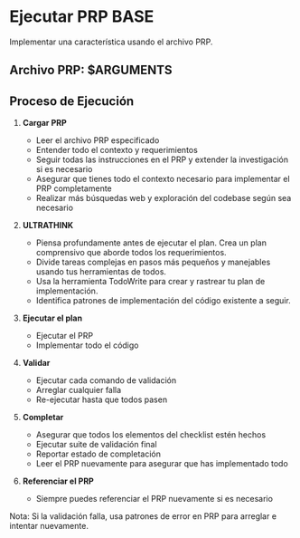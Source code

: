 # Ejecutar PRP BASE

Implementar una característica usando el archivo PRP.

## Archivo PRP: $ARGUMENTS

## Proceso de Ejecución

1. **Cargar PRP**
   - Leer el archivo PRP especificado
   - Entender todo el contexto y requerimientos
   - Seguir todas las instrucciones en el PRP y extender la investigación si es necesario
   - Asegurar que tienes todo el contexto necesario para implementar el PRP completamente
   - Realizar más búsquedas web y exploración del codebase según sea necesario

2. **ULTRATHINK**
   - Piensa profundamente antes de ejecutar el plan. Crea un plan comprensivo que aborde todos los requerimientos.
   - Divide tareas complejas en pasos más pequeños y manejables usando tus herramientas de todos.
   - Usa la herramienta TodoWrite para crear y rastrear tu plan de implementación.
   - Identifica patrones de implementación del código existente a seguir.

3. **Ejecutar el plan**
   - Ejecutar el PRP
   - Implementar todo el código

4. **Validar**
   - Ejecutar cada comando de validación
   - Arreglar cualquier falla
   - Re-ejecutar hasta que todos pasen

5. **Completar**
   - Asegurar que todos los elementos del checklist estén hechos
   - Ejecutar suite de validación final
   - Reportar estado de completación
   - Leer el PRP nuevamente para asegurar que has implementado todo

6. **Referenciar el PRP**
   - Siempre puedes referenciar el PRP nuevamente si es necesario

Nota: Si la validación falla, usa patrones de error en PRP para arreglar e intentar nuevamente.